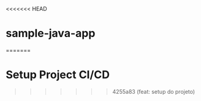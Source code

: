 <<<<<<< HEAD
# sample-java-app
=======
# Setup Project CI/CD
>>>>>>> 4255a83 (feat: setup do projeto)
